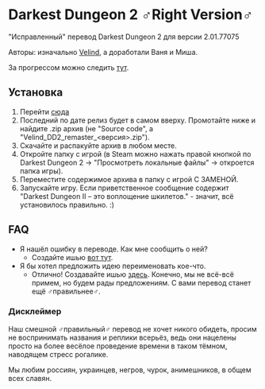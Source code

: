 # Darkest Dungeon 2 ♂Right Version♂
"Исправленный" перевод Darkest Dungeon 2 для версии 2.01.77075

Авторы: изначально [Velind](https://www.youtube.com/@Velind), а доработали Ваня и Миша.

За прогрессом можно следить [тут](https://github.com/0-Vanes-0/velind_darkest_dungeon2/milestones). 

## Установка
1. Перейти [сюда](https://github.com/0-Vanes-0/velind_darkest_dungeon2/releases)
2. Последний по дате релиз будет в самом вверху. Промотайте ниже и найдите .zip архив (не "Source code", а "Velind_DD2_remaster_<версия>.zip").
3. Скачайте и распакуйте архив в любом месте.
4. Откройте папку с игрой (в Steam можно нажать правой кнопкой по Darkest Dungeon 2 -> "Просмотреть локальные файлы" -> откроется папка игры).
5. Переместите содержимое архива в папку с игрой С ЗАМЕНОЙ.
6. Запускайте игру. Если приветственное сообщение содержит "Darkest Dungeon II – это воплощение шкилетов." - значит, всё установилось правильно. :)

## FAQ
- Я нашёл ошибку в переводе. Как мне сообщить о ней?
  - Создайте ишью [вот тут](https://github.com/0-Vanes-0/velind_darkest_dungeon2/issues).
- Я бы хотел предложить идею переименовать кое-что.
  - Отлично! Создавайте ишью [здесь](https://github.com/0-Vanes-0/velind_darkest_dungeon2/issues). Конечно, мы не всё-всё примем, но будем рады предложениям. С вами перевод станет ещё ♂правильнее♂.
 
### Дисклеймер
Наш смешной ♂правильный♂ перевод не хочет никого обидеть, просим не воспринимать названия и реплики всерьёз, ведь они нацелены просто на более весёлое проведение времени в таком тёмном, наводящем стресс рогалике.

Мы любим россиян, украинцев, негров, чурок, анимешников, в общем всех славян.
